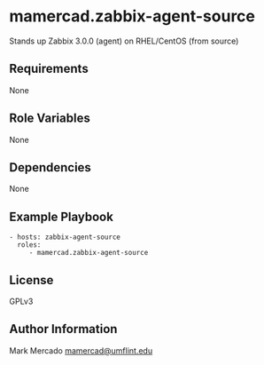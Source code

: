 mamercad.zabbix-agent-source
=========

Stands up Zabbix 3.0.0 (agent) on RHEL/CentOS (from source)

Requirements
------------

None

Role Variables
--------------

None

Dependencies
------------

None

Example Playbook
----------------

    - hosts: zabbix-agent-source
      roles:
         - mamercad.zabbix-agent-source

License
-------

GPLv3

Author Information
------------------

Mark Mercado <mamercad@umflint.edu>


